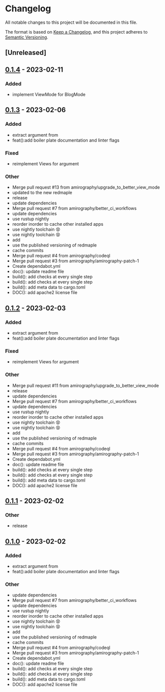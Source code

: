# Changelog
All notable changes to this project will be documented in this file.

The format is based on [Keep a Changelog](https://keepachangelog.com/en/1.0.0/),
and this project adheres to [Semantic Versioning](https://semver.org/spec/v2.0.0.html).

## [Unreleased]

## [0.1.4](https://github.com/amirography/whirlybird/compare/v0.1.3...v0.1.4) - 2023-02-11

### Added
- implement ViewMode for BlogMode

## [0.1.3](https://github.com/amirography/whirlybird/compare/v0.1.2...v0.1.3) - 2023-02-06

### Added
- extract argument from
- feat():add boiler plate documentation and linter flags

### Fixed
- reimplement Views for argument

### Other
- Merge pull request #13 from amirography/upgrade_to_better_view_mode
- updated to the new redmaple
- release
- update dependencies
- Merge pull request #7 from amirography/better_ci_workflows
- update dependencies
- use rustup nightly
- reorder inorder to cache other installed apps
- use nightly toolchain :dizzy_face:
- use nightly toolchain :dizzy_face:
- add
- use the published versioning of redmaple
- cache commits
- Merge pull request #4 from amirography/codeql
- Merge pull request #3 from amirography/amirography-patch-1
- Create dependabot.yml
- doc(): update readme file
- build(): add checks at every single step
- build(): add checks at every single step
- build(): add meta data to cargo.toml
- DOC(): add apache2 license file

## [0.1.2](https://github.com/amirography/whirlybird/compare/v0.1.1...v0.1.2) - 2023-02-03

### Added
- extract argument from
- feat():add boiler plate documentation and linter flags

### Fixed
- reimplement Views for argument

### Other
- Merge pull request #11 from amirography/upgrade_to_better_view_mode
- release
- update dependencies
- Merge pull request #7 from amirography/better_ci_workflows
- update dependencies
- use rustup nightly
- reorder inorder to cache other installed apps
- use nightly toolchain :dizzy_face:
- use nightly toolchain :dizzy_face:
- add
- use the published versioning of redmaple
- cache commits
- Merge pull request #4 from amirography/codeql
- Merge pull request #3 from amirography/amirography-patch-1
- Create dependabot.yml
- doc(): update readme file
- build(): add checks at every single step
- build(): add checks at every single step
- build(): add meta data to cargo.toml
- DOC(): add apache2 license file

## [0.1.1](https://github.com/amirography/whirlybird/compare/v0.1.0...v0.1.1) - 2023-02-02

### Other
- release

## [0.1.0](https://github.com/amirography/whirlybird/releases/tag/v0.1.0) - 2023-02-02

### Added
- extract argument from
- feat():add boiler plate documentation and linter flags

### Other
- update dependencies
- Merge pull request #7 from amirography/better_ci_workflows
- update dependencies
- use rustup nightly
- reorder inorder to cache other installed apps
- use nightly toolchain :dizzy_face:
- use nightly toolchain :dizzy_face:
- add
- use the published versioning of redmaple
- cache commits
- Merge pull request #4 from amirography/codeql
- Merge pull request #3 from amirography/amirography-patch-1
- Create dependabot.yml
- doc(): update readme file
- build(): add checks at every single step
- build(): add checks at every single step
- build(): add meta data to cargo.toml
- DOC(): add apache2 license file

